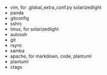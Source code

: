 + vim, for .global_extra_conf.py solarizedlight
+ panda
+ gitconfig
+ sshrc
+ tmux, for solarizedlight
+ autossh
+ git
+ rsync
+ samba
+ apache, for markdown, code, plantuml
+ plantuml
+ ctags
